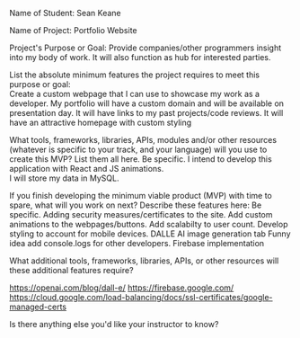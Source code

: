 Name of Student: Sean Keane

Name of Project: Portfolio Website

Project's Purpose or Goal: Provide companies/other programmers insight into my body of work.  It will also function as hub for interested parties.

List the absolute minimum features the project requires to meet this purpose or goal:  
Create a custom webpage that I can use to showcase my work as a developer.
My portfolio will have a custom domain and will be available on presentation day.
It will have links to my past projects/code reviews.
It will have an attractive homepage with custom styling

What tools, frameworks, libraries, APIs, modules and/or other resources (whatever is specific to your track, and your language) will you use to create this MVP? List them all here. Be specific.
I intend to develop this application with React and JS animations.  
I will store my data in MySQL.


If you finish developing the minimum viable product (MVP) with time to spare, what will you work on next? Describe these features here: Be specific.
Adding security measures/certificates to the site.
Add custom animations to the webpages/buttons.
Add scalabilty to user count.
Develop styling to account for mobile devices.
DALLE AI image generation tab
Funny idea add console.logs for other developers.
Firebase implementation

What additional tools, frameworks, libraries, APIs, or other resources will these additional features require?

https://openai.com/blog/dall-e/
https://firebase.google.com/
https://cloud.google.com/load-balancing/docs/ssl-certificates/google-managed-certs

Is there anything else you'd like your instructor to know?
